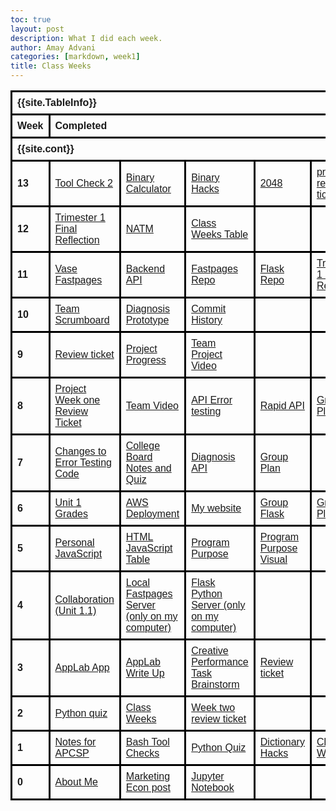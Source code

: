 ```yaml
---
toc: true
layout: post
description: What I did each week.
author: Amay Advani
categories: [markdown, week1]
title: Class Weeks
---
```


<html>
    <head>
        <style>
            table {
            font-family: Ariel, sans-serif;
            border-collapse: collapse;
            width: 100%;
            }
            td, th {
            border: 3px solid black;
            text-align: left;
            padding: 8px;
            }
        </style>
    </head>
<body>

<table>
  <tr>
  <!-- In config.yml -->
    <th colspan="10">{{site.TableInfo}}</th>
  </tr>
  <tr>
    <th>Week</th>
    <th colspan="9">Completed</th>
  </tr>
  <tr>
  <!-- In config.yml -->
    <th colspan="10">{{site.cont}}</th>
  </tr>
  <tr>
    <th>13</th>
    <td><a href="https://amayadvani.github.io/fastpages/2022/11/16/toolscheck2.html">Tool Check 2</a></td>
    <td><a href="https://amayadvani.github.io/fastpages/2022/11/17/bc.html">Binary Calculator</a></td>
    <td><a href="https://amayadvani.github.io/fastpages/frontend/binary">Binary Hacks</a></td>
    <td><a href="https://amayadvani.github.io/fastpages/2048">2048</a></td>
    <td><a href="https://github.com/amayadvani/fastpages/issues/11">pre turkey review ticket</a></td>
    <td></td>
    <td></td>
    <td></td>
    <td></td>
  </tr>
  <tr>
    <th>12</th>
    <td><a href="https://amayadvani.github.io/fastpages/2022/11/08/final.html">Trimester 1 Final Reflection</a></td>
    <td><a href="https://vivianknee.github.io/VaseProject/markdown/2022/10/23/notm.html">NATM</a></td>
    <td><a href="https://amayadvani.github.io/fastpages/_pages/2022-class-weeks.html">Class Weeks Table</a></td>
    <td></td>
    <td></td>
    <td></td>
    <td></td>
    <td></td>
    <td></td>
  </tr>
  <tr>
    <th>11</th>
    <td><a href="https://vivianknee.github.io/VaseProject/2022/10/31/VASE-get-diagnosis.html">Vase Fastpages</a></td>
    <td><a href="https://vase.nighthawkcodescrums.gq">Backend API</a></td>
    <td><a href="https://github.com/vivianknee/VaseProject.git">Fastpages Repo</a></td>
    <td><a href="https://github.com/amayadvani/VASE.git">Flask Repo</a></td>
    <td><a href="https://amayadvani.github.io/fastpages/2022/11/08/final.html">Trimester 1 Final Reflection</a></td>
    <td></td>
    <td></td>
    <td></td>
    <td></td>
  </tr>
  <tr>
    <th>10</th>
    <td><a href="https://docs.google.com/document/d/1RX6tM69iN7ROI08JDabsySudZdk-A-aL1VDg5w9rRGk/edit">Team Scrumboard</a></td>
    <td><a href="https://vivianknee.github.io/VaseProject/2022/10/31/VASE-get-diagnosis.html"> Diagnosis Prototype</a></td>
    <td><a href="https://github.com/amay.advani/VASE/graphs/contributors">Commit History</a></td>
    <td></td>
    <td></td>
    <td></td>
    <td></td>
    <td></td>
    <td></td>
  </tr>
  <tr>
    <th>9</th>
    <td><a href="https://github.com/e-shen2022/emma_blog/issues/10">Review ticket</a></td>
    <td><a href="https://github.com/amayadvani/fastpages/issues/10">Project Progress</a></td>
    <td><a href="https://www.youtube.com/watch?v=t7Uug3ZN0mk&ab_channel=emmashen">Team Project Video</a></td>
    <td></td>
    <td></td>
    <td></td>
    <td></td>
    <td></td>
    <td></td>
  </tr>
  <tr>
    <th>8</th>
    <td><a href="https://github.com/e-shen2022/emma_blog/issues/9">Project Week one Review Ticket</a></td>
    <td><a href="https://www.youtube.com/watch?v=t7Uug3ZN0mk&ab_channel=emmashen">Team Video</a></td>
    <td><a href="https://amayadvani.github.io/fastpages/2022/10/03/AP-error_testing.html">API Error testing</a></td>
    <td><a href="https://amayadvani.github.io/fastpages/rapidapi/">Rapid API</a></td>
    <td><a href="https://lawnmowers.nighthawkcodescrums.gq/GroupProjectPlan/">Group Plan</a></td>
    <td></td>
    <td></td>
    <td></td>
    <td></td>
  </tr>
  <tr>
    <th>7</th>
    <td><a href="https://amayadvani.github.io/fastpages/2022/10/03/AP-error_testing.html">Changes to Error Testing Code</a></td>
    <td><a href="https://amayadvani.github.io/fastpages/2022/10/09/AP-notes.html">College Board Notes and Quiz</a></td>
    <td><a href="https://amayadvani.github.io/fastpages/rapidapi/">Diagnosis API</a></td>
    <td><a href="https://amayadvani.github.io/fastpages/markdown/week5/2022/09/25/big-idea.html">Group Plan</a></td>
    <td></td>
    <td></td>
    <td></td>
    <td></td>
    <td></td>
  </tr>
  <tr>
    <th>6</th>
    <td><a href="https://amayadvani.github.io/fastpages/2022/10/03/AP-error_testing.html">Unit 1 Grades</a></td>
    <td><a href="">AWS Deployment</a></td>
    <td><a href="https://www.amaynighthawk.tk">My website</a></td>
    <td><a href="http://10.8.133.148/">Group Flask</a></td>
    <td><a href="http://10.8.133.148/scrum/">Group Plan</a></td>
    <td></td>
    <td></td>
    <td></td>
    <td></td>
  </tr>
  <tr>
    <th>5</th>
    <td><a href="https://amayadvani.github.io/fastpages/markdown/week5/2022/09/26/jstable.html">Personal JavaScript</a></td>
    <td><a href="https://amayadvani.github.io/fastpages/pages/submenu.html">HTML JavaScript Table</a></td>
    <td><a href="https://amayadvani.github.io/fastpages/markdown/week5/2022/09/25/big-idea.html">Program Purpose</a></td>
    <td><a href="https://amayadvani.github.io/fastpages/markdown/week5/2022/09/25/big-idea.html">Program Purpose Visual</a></td>
    <td></td>
    <td></td>
    <td></td>
    <td></td>
    <td></td>
  </tr>
  <tr>
    <th>4</th>
    <td><a href="https://amayadvani.github.io/fastpages/markdown/week4/2022/09/19/collaboration-notes.html">Collaboration (Unit 1.1)</a></td>
    <td><a href="http://127.0.0.1:4000/fastpages/">Local Fastpages Server (only on my computer)</a></td>
    <td><a href="http://127.0.0.1:5000/">Flask Python Server (only on my computer)</a></td>
    <td></td>
    <td></td>
    <td></td>
    <td></td>
    <td></td>
    <td></td>
  </tr>
  <tr>
    <th>3</th>
    <td><a href="https://studio.code.org/projects/applab/lGXN5M6PCQyTsxnK5Eoh9smKzj_h86vf0KLN5Pw3aWY">AppLab App</a></td>
    <td><a href="https://amayadvani.github.io/fastpages/jupyter/week3/2022/09/18/code-org.html">AppLab Write Up</a></td>
    <td><a href="https://docs.google.com/document/d/1RX6tM69iN7ROI08JDabsySudZdk-A-aL1VDg5w9rRGk/edit">Creative Performance Task Brainstorm</a></td>
    <td><a href="https://github.com/amayadvani/fastpages/issues/6">Review ticket</a></td>
    <td></td>
    <td></td>
    <td></td>
    <td></td>
    <td></td>
    
  </tr>
  <tr>
    <th>2</th>
    <td><a href="https://amayadvani.github.io/fastpages/jupyter/week3/2022/09/11/python-extra-quiz.html">Python quiz</a></td>
    <td><a href="">Class Weeks</a></td>
    <td><a href="https://github.com/amayadvani/fastpages/issues/5">Week two review ticket</a></td>
    <td></td>
    <td></td>
    <td></td>
    <td></td>
    <td></td>
    <td></td>
  </tr>
  <tr>
    <th>1</th>
    <td><a href="https://kaiden-dough.github.io/fastpages/_pages/02_notes.html">Notes for APCSP</a></td>
    <td><a href="https://amayadvani.github.io/fastpages/jupyter/week1/2022/08/28/tool_check.html">Bash Tool Checks</a></td>
    <td><a href="https://amayadvani.github.io/fastpages/2022/08/26/python-hacks.html">Python Quiz</a></td>
    <td><a href="https://amayadvani.github.io/fastpages/jupyter/week2/2022/08/29/TP120-python_lists.html">Dictionary Hacks</a></td>
    <td><a href="https://amayadvani.github.io/fastpages/_pages/2022-class-weeks.html">Class Weeks</a></td>
    <td><a href="https://amayadvani.github.io/fastpages/jupyter/week1/2022/08/28/tool_check.html">Homepage Customization</a></td>
    <td></td>
    <td></td>
    <td></td>
  </tr>
  <tr>
    <th>0</th>
    <td><a href="https://amay.advani.github.io/fastpages/about/">About Me</a></td>
    <td><a href="https://amayadvani.github.io/fastpages/markdown/week1/2022/08/25/marketing-econ.html">Marketing Econ post</a></td>
    <td><a href="https://amay.advani.github.io/fastpages/jupyter/week0/2022/08/21/firstjupyternotebook.html">Jupyter Notebook</a></td>
    <td></td>
    <td></td>
    <td></td>
    <td></td>
    <td></td>
    <td></td>
  </tr>
